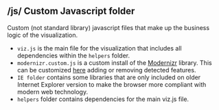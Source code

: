 ## /js/ Custom Javascript folder

Custom (not standard library) javascript files that make up the business logic of the visualization.

* ```viz.js``` is the main file for the visualization that includes all dependencies within the ```helpers``` folder.
* ```modernizr.custom.js``` is a custom install of the [Modernizr](http://modernizr.com/) library. This can be customized [here](http://modernizr.com/download/#-borderradius-history-svg-shiv-mq-cssclasses-teststyles-testprop-testallprops-domprefixes-blob_constructor-cors-load) adding or removing detected features.
* ```IE folder``` contains some libraries that are only included on older Internet Explorer version to make the browser more compliant with modern web technology.
* ```helpers``` folder contains dependencies for the main viz.js file.